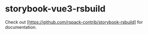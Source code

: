 # storybook-vue3-rsbuild

Check out [https://github.com/rspack-contrib/storybook-rsbuild] for documentation.
